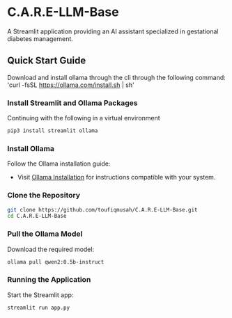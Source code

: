 
# C.A.R.E-LLM-Base

A Streamlit application providing an AI assistant specialized in gestational diabetes management.

## Quick Start Guide

Download and install ollama through the cli through the following command:
'curl -fsSL https://ollama.com/install.sh | sh'

### Install Streamlit and Ollama Packages

Continuing with the following in a virtual environment

```bash
pip3 install streamlit ollama
```

### Install Ollama

Follow the Ollama installation guide:

- Visit [Ollama Installation](https://ollama.ai/docs/installation) for instructions compatible with your system.

### Clone the Repository

```bash
git clone https://github.com/toufiqmusah/C.A.R.E-LLM-Base.git
cd C.A.R.E-LLM-Base
```

### Pull the Ollama Model

Download the required model:

```bash
ollama pull qwen2:0.5b-instruct
```

### Running the Application

Start the Streamlit app:

```bash
streamlit run app.py
```
